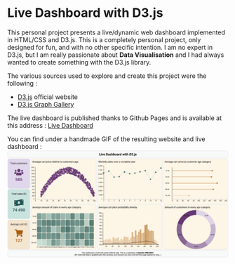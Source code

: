# Live Dashboard with D3.js

This personal project presents a live/dynamic web dashboard implemented in HTML/CSS and D3.js. This is a completely personal project, only designed for fun, and with no other specific intention. I am no expert in D3.js, but I am really passionate about **Data Visualisation** and I had always wanted to create something with the D3.js library.

The various sources used to explore and create this project were the following :
- [D3.js](https://d3js.org/) official website
- [D3.js Graph Gallery](https://d3-graph-gallery.com/)

The live dashboard is published thanks to Github Pages and is available at this address :
[Live Dashboard](https://quentinvincenot.github.io/live-dashboard-d3js/)

You can find under a handmade GIF of the resulting website and live dashboard :
![Live Dashboard demo GIF](images/demo.gif)
